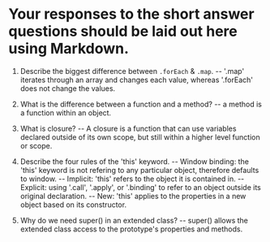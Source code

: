 # Your responses to the short answer questions should be laid out here using Markdown.
1. Describe the biggest difference between `.forEach` & `.map`.
-- '.map' iterates through an array and changes each value, whereas '.forEach' does not change the values.

2. What is the difference between a function and a method?
-- a method is a function within an object.

3. What is closure?
-- A closure is a function that can use variables declared outside of its own scope, but still within a higher level function or scope.

4. Describe the four rules of the 'this' keyword.
-- Window binding: the 'this' keyword is not refering to any particular object, therefore defaults to window.
-- Implicit: 'this' refers to the object it is contained in.
-- Explicit: using '.call', '.apply', or '.binding' to refer to an object outside its original declaration.
-- New: 'this' applies to the properties in a new object based on its constructor.

5. Why do we need super() in an extended class?
-- super() allows the extended class access to the prototype's properties and methods.
